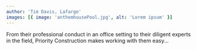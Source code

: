 ```yaml
---
author: 'Tim Davis, Lafarge'
images: [{ image: 'anthemhousePool.jpg', alt: 'Lorem ipsum' }]
---
```


From their professional conduct in an office setting to their diligent experts in the field, Priority Construction makes working with them easy...
